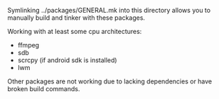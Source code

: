 Symlinking ../packages/GENERAL.mk into this directory allows you to manually build and tinker with these packages.

Working with at least some cpu architectures:

* ffmpeg
* sdb
* scrcpy (if android sdk is installed)
* lwm

Other packages are not working due to lacking dependencies or have broken build commands.
